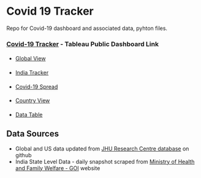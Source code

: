 # Covid 19 Tracker
Repo for Covid-19 dashboard and associated data, pyhton files.

### [Covid-19 Tracker](https://public.tableau.com/views/Covid-19Tracker_15854107699190/GlobalView?:useGuest=true&:display_count=y&:origin=viz_share_link) - Tableau Public Dashboard Link
####
  * [Global View](https://public.tableau.com/profile/rohita#!/vizhome/Covid-19Tracker_15854107699190/GlobalView?:useGuest=true&:display_count=y&:origin=viz_share_link)
####
  * [India Tracker](https://public.tableau.com/profile/rohita#!/vizhome/Covid-19Tracker_15854107699190/India-Covid19Tracker?:useGuest=true&:display_count=y&:origin=viz_share_link)
####
  * [Covid-19 Spread](https://public.tableau.com/profile/rohita#!/vizhome/Covid-19Tracker_15854107699190/Global-Covid19Spread?:useGuest=true&:display_count=y&:origin=viz_share_link)
####
  * [Country View](https://public.tableau.com/profile/rohita#!/vizhome/Covid-19Tracker_15854107699190/Global-CountryView?:useGuest=true&:display_count=y&:origin=viz_share_link)
####
  * [Data Table](https://public.tableau.com/profile/rohita#!/vizhome/Covid-19Tracker_15854107699190/Global-DataTable?:useGuest=true&:display_count=y&:origin=viz_share_link)

## Data Sources

- Global and US data updated from [JHU Research Centre database](https://github.com/CSSEGISandData/COVID-19) on github
- India State Level Data - daily snapshot scraped from [Ministry of Health and Family Welfare - GOI](https://www.mohfw.gov.in/) website
